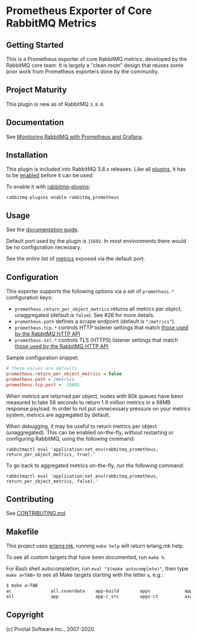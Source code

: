 # Prometheus Exporter of Core RabbitMQ Metrics

## Getting Started

This is a Prometheus exporter of core RabbitMQ metrics, developed by the RabbitMQ core team.
It is largely a "clean room" design that reuses some prior work from Prometheus exporters done by the community.

## Project Maturity

This plugin is new as of RabbitMQ `3.8.0`.

## Documentation

See [Monitoring RabbitMQ with Prometheus and Grafana](https://www.rabbitmq.com/prometheus.html).


## Installation

This plugin is included into RabbitMQ 3.8.x releases. Like all [plugins](https://www.rabbitmq.com/plugins.html), it has to be
[enabled](https://www.rabbitmq.com/plugins.html#ways-to-enable-plugins) before it can be used:

To enable it with [rabbitmq-plugins](http://www.rabbitmq.com/man/rabbitmq-plugins.1.man.html):

    rabbitmq-plugins enable rabbitmq_prometheus

## Usage

See the [documentation guide](https://www.rabbitmq.com/prometheus.html).

Default port used by the plugin is `15692`. In most environments there would be no configuration
necessary.

See the entire list of [metrics](metrics.md) exposed via the default port.


## Configuration

This exporter supports the following options via a set of `prometheus.*` configuration keys:

 * `prometheus.return_per_object_metrics` returns all metrics per object, unaggregated (default is `false`). See #26 for more details.
 * `prometheus.path` defines a scrape endpoint (default is `"/metrics"`).
 * `prometheus.tcp.*` controls HTTP listener settings that match [those used by the RabbitMQ HTTP API](https://www.rabbitmq.com/management.html#configuration)
 * `prometheus.ssl.*` controls TLS (HTTPS) listener settings that match [those used by the RabbitMQ HTTP API](https://www.rabbitmq.com/management.html#single-listener-https)

Sample configuration snippet:

```ini
# these values are defaults
prometheus.return_per_object_metrics = false
prometheus.path = /metrics
prometheus.tcp.port =  15692
```

When metrics are returned per object, nodes with 80k queues have been measured to take 58 seconds to return 1.9 million metrics in a 98MB response payload.
In order to not put unnecessary pressure on your metrics system, metrics are aggregated by default.

When debugging, it may be useful to return metrics per object (unaggregated).
This can be enabled on-the-fly, without restarting or configuring RabbitMQ, using the following command:

```
rabbitmqctl eval 'application:set_env(rabbitmq_prometheus, return_per_object_metrics, true).'
```

To go back to aggregated metrics on-the-fly, run the following command:

```
rabbitmqctl eval 'application:set_env(rabbitmq_prometheus, return_per_object_metrics, false).'
```


## Contributing

See [CONTRIBUTING.md](https://github.com/rabbitmq/rabbitmq-prometheus/blob/master/CONTRIBUTING.md).


## Makefile

This project uses [erlang.mk](https://erlang.mk/), running `make help` will return erlang.mk help.

To see all custom targets that have been documented, run `make h`.

For Bash shell autocompletion, run `eval "$(make autocomplete)"`, then type `make a<TAB>` to see all Make targets starting with the letter `a`, e.g.:

```sh
$ make a<TAB
ac               all.coverdata    app-build        apps             apps-eunit       asciidoc-guide   autocomplete
all              app              app-c_src        apps-ct          asciidoc         asciidoc-manual
```


## Copyright

(c) Pivotal Software Inc., 2007-2020.
